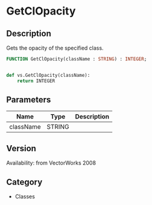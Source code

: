 # GetClOpacity

## Description
Gets the opacity of the specified class.

```pascal
FUNCTION GetClOpacity(className : STRING) : INTEGER;
```

```python

def vs.GetClOpacity(className):
    return INTEGER
```

## Parameters
|Name|Type|Description|
|---|---|---|
|className|STRING||

## Version
Availability: from VectorWorks 2008
## Category
* Classes

